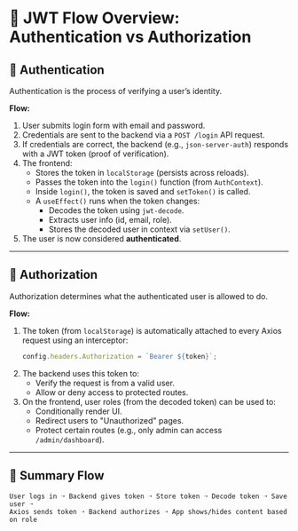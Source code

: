 # 🧠 JWT Flow Overview: Authentication vs Authorization

## 🔐 Authentication

Authentication is the process of verifying a user’s identity.

**Flow:**

1. User submits login form with email and password.
2. Credentials are sent to the backend via a `POST /login` API request.
3. If credentials are correct, the backend (e.g., `json-server-auth`) responds with a JWT token (proof of verification).
4. The frontend:
   - Stores the token in `localStorage` (persists across reloads).
   - Passes the token into the `login()` function (from `AuthContext`).
   - Inside `login()`, the token is saved and `setToken()` is called.
   - A `useEffect()` runs when the token changes:
     - Decodes the token using `jwt-decode`.
     - Extracts user info (id, email, role).
     - Stores the decoded user in context via `setUser()`.
5. The user is now considered **authenticated**.

---

## 🛂 Authorization

Authorization determines what the authenticated user is allowed to do.

**Flow:**

1. The token (from `localStorage`) is automatically attached to every Axios request using an interceptor:
   ```js
   config.headers.Authorization = `Bearer ${token}`;
   ```
2. The backend uses this token to:
   - Verify the request is from a valid user.
   - Allow or deny access to protected routes.
3. On the frontend, user roles (from the decoded token) can be used to:
   - Conditionally render UI.
   - Redirect users to "Unauthorized" pages.
   - Protect certain routes (e.g., only admin can access `/admin/dashboard`).

---

## 📝 Summary Flow

```
User logs in ➝ Backend gives token ➝ Store token ➝ Decode token ➝ Save user ➝
Axios sends token ➝ Backend authorizes ➝ App shows/hides content based on role
```
